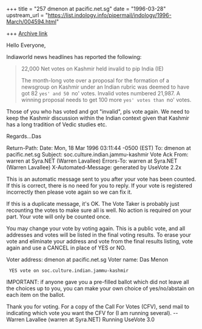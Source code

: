 +++
title = "257 dmenon at pacific.net.sg"
date = "1996-03-28"
upstream_url = "https://list.indology.info/pipermail/indology/1996-March/004594.html"

+++
[Archive link](https://list.indology.info/pipermail/indology/1996-March/004594.html)

Hello Everyone,

Indiaworld news headlines has reported the following:

> 22,000 Net votes on Kashmir held invalid to pip India (IE)
>
>   The month-long vote over a proposal for the formation of a newsgroup
>    on Kashmir under an Indian rubric was deemed to have got 82 `yes' and
>    50 `no' votes. Invalid votes numbered 21,987. A winning proposal
>    needs to get 100 more `yes' votes than `no' votes.
>

Those of you who has voted and got "invalid", pls vote again. We need to
keep the Kashmir discussion within the Indian context given that Kashmir has
a long tradition of Vedic studies etc.


Regards...Das

Return-Path: <warren at zion.Consultix.COM>
Date: Mon, 18 Mar 1996 03:11:44 -0500 (EST)
To: dmenon at pacific.net.sg
Subject: soc.culture.indian.jammu-kashmir Vote Ack
From: warren at Syra.NET (Warren Lavallee)
Errors-To: warren at Syra.NET (Warren Lavallee)
X-Automated-Message: generated by UseVote 2.2x

This is an automatic message sent to you after your vote has been counted.
If this is correct, there is no need for you to reply. If your vote is
registered incorrectly then please vote again so we can fix it.

If this is a duplicate message, it's OK.  The Vote Taker is probably just
recounting the votes to make sure all is well.  No action is required on
your part.  Your vote will only be counted once.

You may change your vote by voting again.  This is a public vote, and
all addresses and votes will be listed in the final voting results.
To erase your vote and eliminate your address and vote from the final
results listing, vote again and use a CANCEL in place of YES or NO.

Voter address: dmenon at pacific.net.sg
Voter name:    Das Menon

     YES vote on soc.culture.indian.jammu-kashmir

IMPORTANT: if anyone gave you a pre-filled ballot which did not leave all
the choices up to you, you can make your own choice of yes/no/abstain on
each item on the ballot.

Thank you for voting.  For a copy of the Call For Votes (CFV), send mail to
<cfv at Syra.NET> indicating which vote you want the CFV for
(I am running several).
                                  -- Warren Lavallee (warren at Syra.NET)
                                     Running UseVote 3.0






